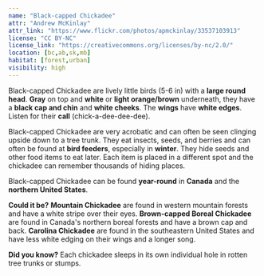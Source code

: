 ```yaml
---
name: "Black-capped Chickadee"
attr: "Andrew McKinlay"
attr_link: "https://www.flickr.com/photos/apmckinlay/33537103913"
license: "CC BY-NC"
license_link: "https://creativecommons.org/licenses/by-nc/2.0/"
location: [bc,ab,sk,mb]
habitat: [forest,urban]
visibility: high
---
```

Black-capped Chickadee are lively little birds (5-6 in) with a **large round head**. **Gray** on top and **white** or **light orange/brown** underneath, they have a **black cap and chin** and **white cheeks**. The **wings** have **white edges**. Listen for their **call** (chick-a-dee-dee-dee).

Black-capped Chickadee are very acrobatic and can often be seen clinging upside down to a tree trunk. They eat insects, seeds, and berries and can often be found at **bird feeders**, especially in **winter**. They hide seeds and other food items to eat later. Each item is placed in a different spot and the chickadee can remember thousands of hiding places.

Black-capped Chickadee can be found **year-round** in **Canada** and the **northern United States**.

**Could it be?** **Mountain Chickadee** are found in western mountain forests and have a white stripe over their eyes. **Brown-capped Boreal Chickadee** are found in Canada's northern boreal forests and have a brown cap and back. **Carolina Chickadee** are found in the southeastern United States and have less white edging on their wings and a longer song.

**Did you know?** Each chickadee sleeps in its own individual hole in rotten tree trunks or stumps.
